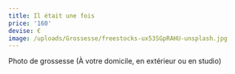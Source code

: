 ```yaml
---
title: Il était une fois
price: '160'
devise: €
image: /uploads/Grossesse/freestocks-ux53SGpRAHU-unsplash.jpg
---
```


Photo de grossesse (À votre domicile, en extérieur ou en studio)
